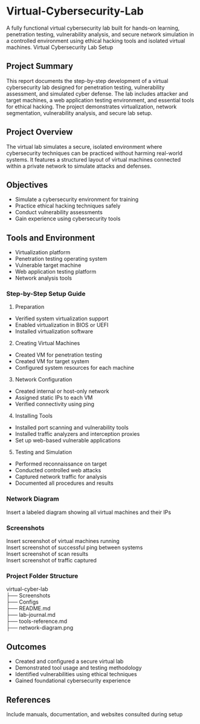# Virtual-Cybersecurity-Lab
A fully functional virtual cybersecurity lab built for hands-on learning, penetration testing, vulnerability analysis, and secure network simulation in a controlled environment using ethical hacking tools and isolated virtual machines.
Virtual Cybersecurity Lab Setup

## Project Summary  
This report documents the step-by-step development of a virtual cybersecurity lab designed for penetration testing, vulnerability assessment, and simulated cyber defense. The lab includes attacker and target machines, a web application testing environment, and essential tools for ethical hacking. The project demonstrates virtualization, network segmentation, vulnerability analysis, and secure lab setup.

## Project Overview  
The virtual lab simulates a secure, isolated environment where cybersecurity techniques can be practiced without harming real-world systems. It features a structured layout of virtual machines connected within a private network to simulate attacks and defenses.

## Objectives  
- Simulate a cybersecurity environment for training  
- Practice ethical hacking techniques safely  
- Conduct vulnerability assessments  
- Gain experience using cybersecurity tools

## Tools and Environment  
- Virtualization platform  
- Penetration testing operating system  
- Vulnerable target machine  
- Web application testing platform  
- Network analysis tools

### Step-by-Step Setup Guide  

1. Preparation  
- Verified system virtualization support  
- Enabled virtualization in BIOS or UEFI  
- Installed virtualization software

2. Creating Virtual Machines  
- Created VM for penetration testing  
- Created VM for target system  
- Configured system resources for each machine

3. Network Configuration  
- Created internal or host-only network  
- Assigned static IPs to each VM  
- Verified connectivity using ping

4. Installing Tools  
- Installed port scanning and vulnerability tools  
- Installed traffic analyzers and interception proxies  
- Set up web-based vulnerable applications

5. Testing and Simulation  
- Performed reconnaissance on target  
- Conducted controlled web attacks  
- Captured network traffic for analysis  
- Documented all procedures and results

### Network Diagram  
Insert a labeled diagram showing all virtual machines and their IPs

### Screenshots  
Insert screenshot of virtual machines running  
Insert screenshot of successful ping between systems  
Insert screenshot of scan results  
Insert screenshot of traffic captured

### Project Folder Structure  
virtual-cyber-lab  
├── Screenshots  
├── Configs  
├── README.md  
├── lab-journal.md  
├── tools-reference.md  
├── network-diagram.png

## Outcomes  
- Created and configured a secure virtual lab  
- Demonstrated tool usage and testing methodology  
- Identified vulnerabilities using ethical techniques  
- Gained foundational cybersecurity experience

## References  
Include manuals, documentation, and websites consulted during setup
